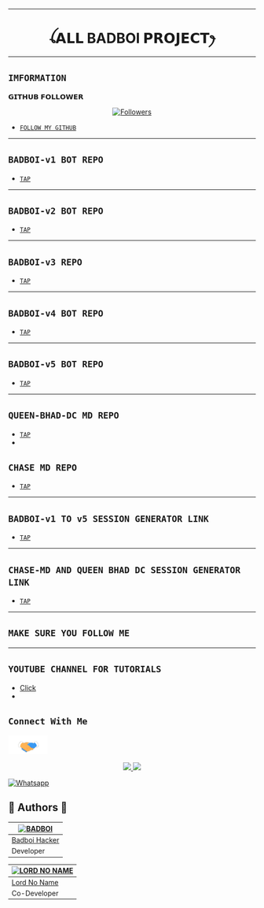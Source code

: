 
-------
## <h1 align="center">ꪶ𝗔𝗟𝗟 BADBOI 𝗣𝗥𝗢𝗝𝗘𝗖𝗧ꫂ<br></h1>
-------

## ```IMFORMATION```

𝗚𝗜𝗧𝗛𝗨𝗕 𝗙𝗢𝗟𝗟𝗢𝗪𝗘𝗥
<p align="center">
<a href="https://github.com/BADBOI-v1/followers"><img title="Followers" src="https://img.shields.io/github/followers/BADBOI-v1?color=red&style=flat-square"></a>

- [`FOLLOW MY GITHUB`](https://github.com/BADBOI-v1/)

-------
## ```BADBOI-v1 BOT REPO```

- [`TAP`](https://github.com/BADBOI-v1/BADBOI-v1)



-------
## ```BADBOI-v2 BOT REPO```

- [`TAP`](https://github.com/BADBOI-v1/BADBOI-v2)

-------
## ```BADBOI-v3 REPO```

- [`TAP`](https://github.com/BADBOI-v1/BADBOI-v3)


-------
## ```BADBOI-v4 BOT REPO```

- [`TAP`](https://github.com/BADBOI-v1/BADBOI-v4)


-------
## ```BADBOI-v5 BOT REPO```

- [`TAP`](https://github.com/BADBOI-v1/BADBOI-v5)




-------
## ```QUEEN-BHAD-DC MD REPO```

- [`TAP`](https://github.com/BADBOI-v1/Queen-BHAD-DC-MD)
- 
## ```CHASE MD REPO```

- [`TAP`](https://github.com/BADBOI-v1/CHASE-MD)
-------
## ```BADBOI-v1 TO v5 SESSION GENERATOR LINK```

- [`TAP`](https://badboi.onrender.com)

-------
## ```CHASE-MD AND QUEEN BHAD DC SESSION GENERATOR LINK```

- [`TAP`](https://all-bot-paring-generator-by-badboi-hacker-dtow.onrender.com)

-------
## ```MAKE SURE YOU FOLLOW ME```

-------
## ```YOUTUBE CHANNEL FOR TUTORIALS```

 - [ Click ](https://youtube.com/@BADBOI-k2i?si=1_Ae2h9Kl9IbAo7E)
 - 
## ```Connect With Me```
<img src="https://github.com/0xAbdulKhalid/0xAbdulKhalid/raw/main/assets/mdImages/handshake.gif" width ="80"></h1> 
 <br> 
<p align="center">
<a href="https://wa.me/2348140825959"><img src="https://img.shields.io/badge/Contact BADBOI-25D366?style=for-the-badge&logo=whatsapp&logoColor=white" />
<a href="https://whatsapp.com/channel/0029VadCyFZGufJ2YW4bG42x"><img src="https://img.shields.io/badge/Join Official Channel-25D366?style=for-the-badge&logo=whatsapp&logoColor=white" />
   
<a href='https://chat.whatsapp.com/LYOPu85NAVv4ymxOxCxRQY' target="_blank"><img alt='Whatsapp' src='https://img.shields.io/badge/OFFICIAL-GC-h?color=black&style=for-the-badge&logo=whatsapp' width="96.35" height="28"/></a></p>

## 🎯 Authors 🎯
  <div align="center">
  
| [![BADBOI](https://github.com/BADBOI-v1.png?size=150)](https://github.com/BADBOI-v1) |
|----|
| [  Badboi Hacker](https://github.com/BADBOI-v1) |
|  Developer |

  </div>
  <div align="center">
  
| [![LORD NO NAME](https://github.com/Anime-King01.png?size=150)](https://github.com/Anime-King01) |
|----|
| [  Lord No Name](https://github.com/Anime-King01) |
|  Co-Developer |

  </div>
   
  </br> 










